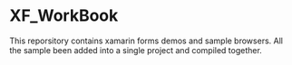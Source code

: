 # XF_WorkBook
This reporsitory contains xamarin forms demos and sample browsers. All the sample been added into a single project and compiled together.
